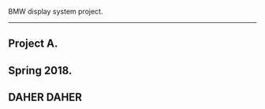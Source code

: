 BMW display system project.

------------------------------------------------------------------------
Project A.
------------------------------------------------------------------------
Spring 2018.
------------------------------------------------------------------------
DAHER DAHER
------------------------------------------------------------------------
